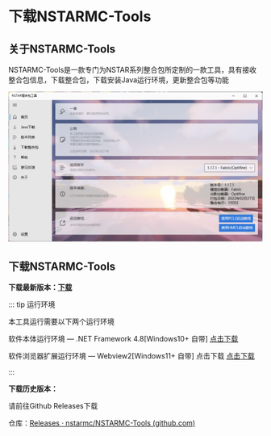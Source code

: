 # 下载NSTARMC-Tools

## 关于NSTARMC-Tools

NSTARMC-Tools是一款专门为NSTAR系列整合包所定制的一款工具，具有接收整合包信息，下载整合包，下载安装Java运行环境，更新整合包等功能

![image-20220313113220763](./readme.assets/image-20220313113220763.png)

## 下载NSTARMC-Tools

**下载最新版本：[下载](https://res.nstarmc.cn/latest/NSTARMC-Tools.exe)**

::: tip 运行环境

本工具运行需要以下两个运行环境

软件本体运行环境 — .NET Framework 4.8[Windows10+ 自带]  [点击下载](https://go.microsoft.com/fwlink/?linkid=2088631)  

软件浏览器扩展运行环境 — Webview2[Windows11+ 自带] 点击下载 [点击下载](https://msedge.sf.dl.delivery.mp.microsoft.com/filestreamingservice/files/61941fe4-55e6-4948-ac81-919de7e15d5b/MicrosoftEdgeWebView2RuntimeInstallerX64.exe)

:::



**下载历史版本：**

请前往Github Releases下载

仓库：[Releases · nstarmc/NSTARMC-Tools (github.com)](https://github.com/nstarmc/NSTARMC-Tools/releases)